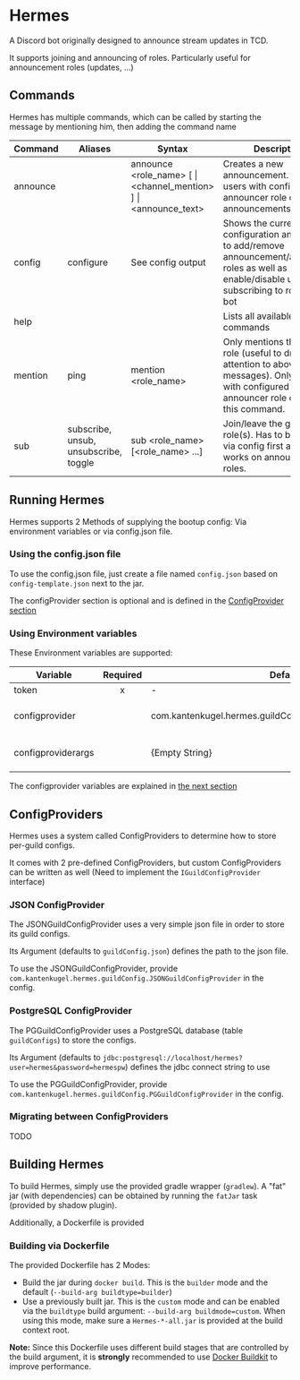 Hermes
======

A Discord bot originally designed to announce stream updates in TCD.

It supports joining and announcing of roles.
Particularly useful for announcement roles (updates, ...)

## Commands

Hermes has multiple commands, 
which can be called by starting the message by mentioning him, then adding the command name

| Command  | Aliases                               | Syntax                                                                    | Description                                                                                                                                             |
|----------|---------------------------------------|---------------------------------------------------------------------------|---------------------------------------------------------------------------------------------------------------------------------------------------------|
| announce |                                       | announce <role_name> \[ &#124; <channel_mention> ] &#124; <announce_text> | Creates a new announcement. Only users with configured announcer role can create announcements.                                                         |
| config   | configure                             | See config output                                                         | Shows the current configuration and allows to add/remove announcement/announcer roles as well as enable/disable users from subscribing to roles via bot |
| help     |                                       |                                                                           | Lists all available commands                                                                                                                            |
| mention  | ping                                  | mention <role_name>                                                       | Only mentions the given role (useful to draw attention to above messages).  Only users with configured announcer role can use this command.             |
| sub      | subscribe, unsub, unsubscribe, toggle | sub <role_name> \[<role_name> ...]                                        | Join/leave the given role(s). Has to be enabled via config first and only works on announcement roles.                                                  |

## Running Hermes

Hermes supports 2 Methods of supplying the bootup config: Via environment variables or via config.json file.

### Using the config.json file

To use the config.json file, just create a file named `config.json` based on `config-template.json` next to the jar.

The configProvider section is optional and is defined in the [ConfigProvider section](#configproviders)

### Using Environment variables

These Environment variables are supported:

| Variable | Required | Default | Description   |
|----------|:--------:|---------|---------------|
| token    | x        | -       | The Bot token |
| configprovider     |          | com.kantenkugel.hermes.guildConfig.JSONGuildConfigProvider | The ConfigProvider to use |
| configproviderargs |          | {Empty String} | Args to use with the ConfigProvider |

The configprovider variables are explained in [the next section](#configproviders)

## ConfigProviders

Hermes uses a system called ConfigProviders to determine how to store per-guild configs.

It comes with 2 pre-defined ConfigProviders, but custom ConfigProviders can be written as well
(Need to implement the `IGuildConfigProvider` interface)

### JSON ConfigProvider

The JSONGuildConfigProvider uses a very simple json file in order to store its guild configs.

Its Argument (defaults to `guildConfig.json`) defines the path to the json file.

To use the JSONGuildConfigProvider, provide `com.kantenkugel.hermes.guildConfig.JSONGuildConfigProvider` in the config.

### PostgreSQL ConfigProvider

The PGGuildConfigProvider uses a PostgreSQL database (table `guildConfigs`) to store the configs.

Its Argument (defaults to `jdbc:postgresql://localhost/hermes?user=hermes&password=hermespw`)
defines the jdbc connect string to use

To use the PGGuildConfigProvider, provide `com.kantenkugel.hermes.guildConfig.PGGuildConfigProvider` in the config.

### Migrating between ConfigProviders

TODO

## Building Hermes

To build Hermes, simply use the provided gradle wrapper (`gradlew`).
A "fat" jar (with dependencies) can be obtained by running the `fatJar` task (provided by shadow plugin).

Additionally, a Dockerfile is provided

### Building via Dockerfile

The provided Dockerfile has 2 Modes:

- Build the jar during `docker build`. This is the `builder` mode and the default (`--build-arg buildtype=builder`)
- Use a previously built jar. This is the `custom` mode and can be enabled via the `buildtype` build argument:
`--build-arg buildmode=custom`. When using this mode, make sure a `Hermes-*-all.jar` is provided at the build context root.

**Note:** Since this Dockerfile uses different build stages that are controlled by the build argument, 
it is **strongly** recommended to use [Docker Buildkit](https://docs.docker.com/develop/develop-images/build_enhancements/) to improve performance.